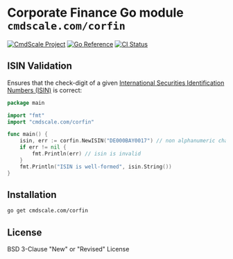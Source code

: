 <!--
SPDX-FileCopyrightText: 2024 CmdScale GmbH
SPDX-License-Identifier: CC0-1.0
-->

# Corporate Finance Go module `cmdscale.com/corfin`

[![CmdScale Project](https://github.com/cmdscale/.github/raw/main/profile/assets/CmdShield.svg)](https://cmdscale.com/corfin)
[![Go Reference](https://pkg.go.dev/badge/cmdscale.com/corfin.svg)](https://pkg.go.dev/cmdscale.com/corfin)
[![CI Status](https://github.com/cmdscale/corfin/actions/workflows/main.yml/badge.svg)](https://github.com/cmdscale/corfin/actions?query=branch%3Amain)

## ISIN Validation

Ensures that the check-digit of a given [International Securities Identification Numbers (ISIN)](https://en.wikipedia.org/wiki/International_Securities_Identification_Number) is correct:

```go
package main

import "fmt"
import "cmdscale.com/corfin"

func main() {
	isin, err := corfin.NewISIN("DE000BAY0017") // non alphanumeric characters will be ignored
	if err != nil {
		fmt.Println(err) // isin is invalid
	}
	fmt.Println("ISIN is well-formed", isin.String())
}
```

## Installation

```sh
go get cmdscale.com/corfin
```

## License

BSD 3-Clause "New" or "Revised" License
